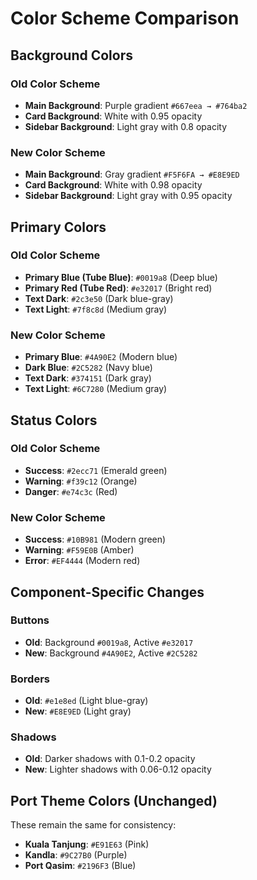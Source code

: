 # Color Scheme Comparison

## Background Colors

### Old Color Scheme
- **Main Background**: Purple gradient `#667eea → #764ba2`
- **Card Background**: White with 0.95 opacity
- **Sidebar Background**: Light gray with 0.8 opacity

### New Color Scheme
- **Main Background**: Gray gradient `#F5F6FA → #E8E9ED`
- **Card Background**: White with 0.98 opacity
- **Sidebar Background**: Light gray with 0.95 opacity

## Primary Colors

### Old Color Scheme
- **Primary Blue (Tube Blue)**: `#0019a8` (Deep blue)
- **Primary Red (Tube Red)**: `#e32017` (Bright red)
- **Text Dark**: `#2c3e50` (Dark blue-gray)
- **Text Light**: `#7f8c8d` (Medium gray)

### New Color Scheme
- **Primary Blue**: `#4A90E2` (Modern blue)
- **Dark Blue**: `#2C5282` (Navy blue)
- **Text Dark**: `#374151` (Dark gray)
- **Text Light**: `#6C7280` (Medium gray)

## Status Colors

### Old Color Scheme
- **Success**: `#2ecc71` (Emerald green)
- **Warning**: `#f39c12` (Orange)
- **Danger**: `#e74c3c` (Red)

### New Color Scheme
- **Success**: `#10B981` (Modern green)
- **Warning**: `#F59E0B` (Amber)
- **Error**: `#EF4444` (Modern red)

## Component-Specific Changes

### Buttons
- **Old**: Background `#0019a8`, Active `#e32017`
- **New**: Background `#4A90E2`, Active `#2C5282`

### Borders
- **Old**: `#e1e8ed` (Light blue-gray)
- **New**: `#E8E9ED` (Light gray)

### Shadows
- **Old**: Darker shadows with 0.1-0.2 opacity
- **New**: Lighter shadows with 0.06-0.12 opacity

## Port Theme Colors (Unchanged)
These remain the same for consistency:
- **Kuala Tanjung**: `#E91E63` (Pink)
- **Kandla**: `#9C27B0` (Purple)
- **Port Qasim**: `#2196F3` (Blue) 
